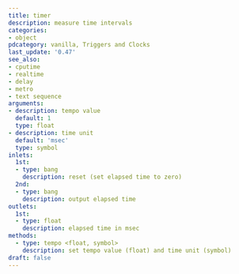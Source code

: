 ```yaml
---
title: timer
description: measure time intervals
categories:
- object
pdcategory: vanilla, Triggers and Clocks
last_update: '0.47'
see_also:
- cputime
- realtime
- delay
- metro
- text sequence
arguments:
- description: tempo value 
  default: 1
  type: float
- description: time unit 
  default: 'msec'
  type: symbol
inlets:
  1st:
  - type: bang
    description: reset (set elapsed time to zero)
  2nd:
  - type: bang
    description: output elapsed time
outlets:
  1st:
  - type: float
    description: elapsed time in msec
methods:
  - type: tempo <float, symbol>
    description: set tempo value (float) and time unit (symbol)
draft: false
---
```


